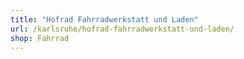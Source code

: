 ```yaml
---
title: "Hofrad Fahrradwerkstatt und Laden"
url: /karlsruhe/hofrad-fahrradwerkstatt-und-laden/
shop: Fahrrad
---
```

